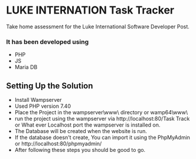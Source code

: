 # LUKE INTERNATION Task Tracker

Take home assessment for the Luke International Software Developer Post.

### It has been developed using

- PHP
- JS
- Maria DB

## Setting Up the Solution

- Install Wampserver
- Used PHP version 7.40
- Place the Project in the wampserver\www\ directory or wamp64\www\
- run the project using the wampserver via http://localhost:80/Task Track or What ever Localhost port the wampserver is installed on. 
- The Database will be created when the website is run.
- If the database doesn't create, You can import it using the PhpMyAdmin or http://localhost:80/phpmyadmin/
- After following these steps you should be good to go.

